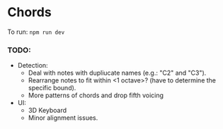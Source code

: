 # Chords

To run: `npm run dev`

### TODO:
- Detection:
  - Deal with notes with dupliucate names (e.g.: "C2" and "C3").
  - Rearrange notes to fit within <1 octave>? (have to determine the specific bound).
  - More patterns of chords and drop fifth voicing
- UI:
  - 3D Keyboard
  - Minor alignment issues.